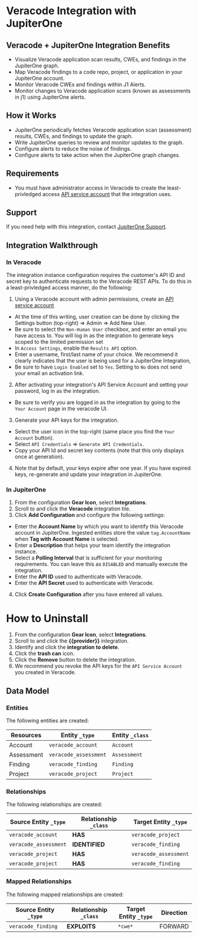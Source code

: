# Veracode Integration with JupiterOne

## Veracode + JupiterOne Integration Benefits

- Visualize Veracode application scan results, CWEs, and findings in the
  JupiterOne graph.
- Map Veracode findings to a code repo, project, or application in your
  JupiterOne account.
- Monitor Veracode CWEs and findings within J1 Alerts.
- Monitor changes to Veracode application scans (known as assessments in j1)
  using JupiterOne alerts.

## How it Works

- JupiterOne periodically fetches Veracode application scan (assessment)
  results, CWEs, and findings to update the graph.
- Write JupiterOne queries to review and monitor updates to the graph.
- Configure alerts to reduce the noise of findings.
- Configure alerts to take action when the JupiterOne graph changes.

## Requirements

- You must have administrator access in Veracode to create the least-privledged
  access
  [API service account](https://docs.veracode.com/r/c_about_veracode_accounts)
  that the integration uses.

## Support

If you need help with this integration, contact
[JupiterOne Support](https://support.jupiterone.io).

## Integration Walkthrough

### In Veracode

The integration instance configuration requires the customer's API ID and secret
key to authenticate requests to the Veracode REST APIs. To do this in a
least-privledged access manner, do the following:

1.  Using a Veracode account with admin permissions, create an
    [API service account](https://docs.veracode.com/r/c_about_veracode_accounts)

- At the time of this writing, user creation can be done by clicking the
  Settings button (top-right) => Admin => Add New User.
- Be sure to select the `Non-Human User` checkbox, and enter an email you have
  access to. You will log in as the integration to generate keys scoped to the
  limited permission set
- In `Access Settings`, enable the `Results API` option.
- Enter a username, first/last name of your choice. We recommend it clearly
  indicates that the user is being used for a JupiterOne Integration,
- Be sure to have `Login Enabled` set to `Yes`. Setting to `No` does not send
  your email an activation link.

2.  After activating your integration's API Service Account and setting your
    password, log in as the integration.

- Be sure to verify you are logged in as the integration by going to the
  `Your Account` page in the veracode UI.

3.  Generate your API keys for the integration.

- Select the user icon in the top-right (same place you find the `Your Account`
  button).
- Select `API Credentials` => `Generate API Credentials`.
- Copy your API Id and secret key contents (note that this only displays once at
  generation).

4.  Note that by default, your keys expire after one year. If you have expired
    keys, re-generate and update your integration in JupiterOne.

### In JupiterOne

1.  From the configuration **Gear Icon**, select **Integrations**.
2.  Scroll to and click the **Veracode** integration tile.
3.  Click **Add Configuration** and configure the following settings:

- Enter the **Account Name** by which you want to identify this Veracode account
  in JupiterOne. Ingested entities store the value `tag.AccountName` when **Tag
  with Account Name** is selected.
- Enter a **Description** that helps your team identify the integration
  instance.
- Select a **Polling Interval** that is sufficient for your monitoring
  requirements. You can leave this as `DISABLED` and manually execute the
  integration.
- Enter the **API ID** used to authenticate with Veracode.
- Enter the **API Secret** used to authenticate with Veracode.

4.  Click **Create Configuration** after you have entered all values.

# How to Uninstall

1.  From the configuration **Gear Icon**, select **Integrations**.
2.  Scroll to and click the **{{provider}}** integration.
3.  Identify and click the **integration to delete**.
4.  Click the **trash can** icon.
5.  Click the **Remove** button to delete the integration.
6.  We recommend you revoke the API keys for the `API Service Account` you
    created in Veracode.

<!-- {J1_DOCUMENTATION_MARKER_START} -->
<!--
********************************************************************************
NOTE: ALL OF THE FOLLOWING DOCUMENTATION IS GENERATED USING THE
"j1-integration document" COMMAND. DO NOT EDIT BY HAND! PLEASE SEE THE DEVELOPER
DOCUMENTATION FOR USAGE INFORMATION:

https://github.com/JupiterOne/sdk/blob/main/docs/integrations/development.md
********************************************************************************
-->

## Data Model

### Entities

The following entities are created:

| Resources  | Entity `_type`        | Entity `_class` |
| ---------- | --------------------- | --------------- |
| Account    | `veracode_account`    | `Account`       |
| Assessment | `veracode_assessment` | `Assessment`    |
| Finding    | `veracode_finding`    | `Finding`       |
| Project    | `veracode_project`    | `Project`       |

### Relationships

The following relationships are created:

| Source Entity `_type` | Relationship `_class` | Target Entity `_type` |
| --------------------- | --------------------- | --------------------- |
| `veracode_account`    | **HAS**               | `veracode_project`    |
| `veracode_assessment` | **IDENTIFIED**        | `veracode_finding`    |
| `veracode_project`    | **HAS**               | `veracode_assessment` |
| `veracode_project`    | **HAS**               | `veracode_finding`    |

### Mapped Relationships

The following mapped relationships are created:

| Source Entity `_type` | Relationship `_class` | Target Entity `_type` | Direction |
| --------------------- | --------------------- | --------------------- | --------- |
| `veracode_finding`    | **EXPLOITS**          | `*cwe*`               | FORWARD   |

<!--
********************************************************************************
END OF GENERATED DOCUMENTATION AFTER BELOW MARKER
********************************************************************************
-->
<!-- {J1_DOCUMENTATION_MARKER_END} -->
